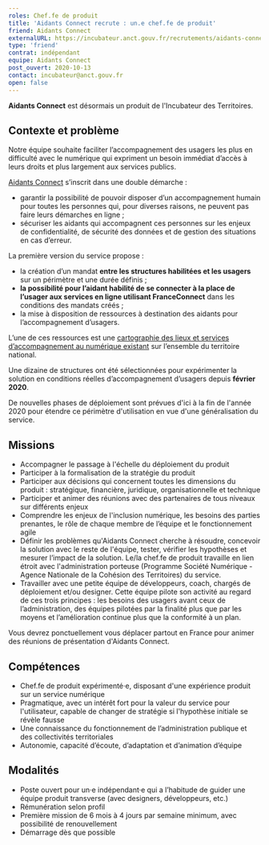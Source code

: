 ```yaml
---
roles: Chef.fe de produit
title: 'Aidants Connect recrute : un.e chef.fe de produit'
friend: Aidants Connect
externalURL: https://incubateur.anct.gouv.fr/recrutements/aidants-connect-chef-fe-de-produit/
type: 'friend'
contrat: indépendant
equipe: Aidants Connect
post_ouvert: 2020-10-13
contact: incubateur@anct.gouv.fr
open: false
---
```


**Aidants Connect** est désormais un produit de l'Incubateur des Territoires.

## Contexte et problème

Notre équipe souhaite faciliter l’accompagnement des usagers les plus en difficulté avec le numérique qui expriment un besoin immédiat d’accès à leurs droits et plus largement aux services publics.

[Aidants Connect](https://aidantsconnect.beta.gouv.fr/guide_utilisation/) s’inscrit dans une double démarche :

- garantir la possibilité de pouvoir disposer d’un accompagnement humain pour toutes les personnes qui, pour diverses raisons, ne peuvent pas faire leurs démarches en ligne ;
- sécuriser les aidants qui accompagnent ces personnes sur les enjeux de confidentialité, de sécurité des données et de gestion des situations en cas d’erreur.

La première version du service propose :

- la création d’un mandat **entre les structures habilitées et les usagers** sur un périmètre et une durée définis ;
- **la possibilité pour l’aidant habilité de se connecter à la place de l’usager aux services en ligne utilisant FranceConnect** dans les conditions des mandats créés ;
- la mise à disposition de ressources à destination des aidants pour l’accompagnement d’usagers.

L’une de ces ressources est une [cartographie des lieux et services d’accompagnement au numérique existant](https://carto.aidantsconnect.beta.gouv.fr/) sur l’ensemble du territoire national.

Une dizaine de structures ont été sélectionnées pour expérimenter la solution en conditions réelles d’accompagnement d’usagers depuis **février 2020**.

De nouvelles phases de déploiement sont prévues d'ici à la fin de l'année 2020 pour étendre ce périmètre d'utilisation en vue d'une généralisation du service.

## Missions

- Accompagner le passage à l'échelle du déploiement du produit
- Participer à la formalisation de la stratégie du produit
- Participer aux décisions qui concernent toutes les dimensions du produit : stratégique, financière, juridique, organisationnelle et technique
- Participer et animer des réunions avec des partenaires de tous niveaux sur différents enjeux
- Comprendre les enjeux de l'inclusion numérique, les besoins des parties prenantes, le rôle de chaque membre de l’équipe et le fonctionnement agile
- Définir les problèmes qu'Aidants Connect cherche à résoudre, concevoir la solution avec le reste de l'équipe, tester, vérifier les hypothèses et mesurer l’impact de la solution. Le/la chef.fe de produit travaille en lien étroit avec l'administration porteuse (Programme Société Numérique - Agence Nationale de la Cohésion des Territoires) du service.
- Travailler avec une petite équipe de développeurs, coach, chargés de déploiement et/ou designer. Cette équipe pilote son activité au regard de ces trois principes : les besoins des usagers avant ceux de l’administration, des équipes pilotées par la finalité plus que par les moyens et l’amélioration continue plus que la conformité à un plan.

Vous devrez ponctuellement vous déplacer partout en France pour animer des réunions de présentation d'Aidants Connect.

## Compétences

- Chef.fe de produit expérimenté·e, disposant d'une expérience produit sur un service numérique
- Pragmatique, avec un intérêt fort pour la valeur du service pour l'utilisateur, capable de changer de stratégie si l'hypothèse initiale se révèle fausse
- Une connaissance du fonctionnement de l’administration publique et des collectivités territoriales
- Autonomie, capacité d’écoute, d’adaptation et d’animation d’équipe

## Modalités

- Poste ouvert pour un·e indépendant·e qui a l’habitude de guider une équipe produit transverse (avec designers, développeurs, etc.)
- Rémunération selon profil
- Première mission de 6 mois à 4 jours par semaine minimum, avec possibilité de renouvellement
- Démarrage dès que possible
